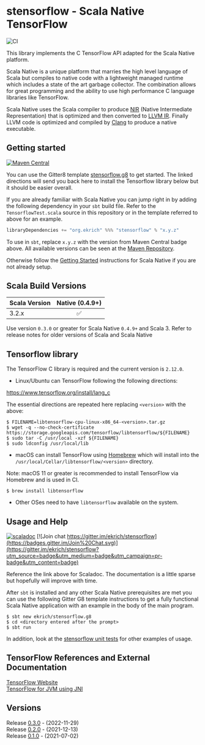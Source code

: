 # stensorflow - Scala Native TensorFlow
![CI](https://github.com/ekrich/stensorflow/workflows/CI/badge.svg)

This library implements the C TensorFlow API adapted for the Scala Native platform.

Scala Native is a unique platform that
marries the high level language of Scala but compiles to native code with a
lightweight managed runtime which includes a state of the art garbage collector.
The combination allows for great programming and the ability to use high
performance C language libraries like TensorFlow.

Scala Native uses the Scala compiler to produce
[NIR](https://scala-native.readthedocs.io/en/latest/contrib/nir.html)
(Native Intermediate Representation) that is optimized and then
converted to [LLVM IR](http://llvm.org/). Finally LLVM code is optimized
and compiled by [Clang](http://clang.llvm.org/) to produce a native executable.

## Getting started
[![Maven Central](https://img.shields.io/maven-central/v/org.ekrich/stensorflow_native0.4_3.svg)](https://maven-badges.herokuapp.com/maven-central/org.ekrich/stensorflow_native0.4_3)

You can use the Gitter8 template [stensorflow.g8](https://github.com/ekrich/stensorflow.g8#stensorflowg8) to get started. The linked directions will send you back here to install the Tensorflow library below but it should be easier overall.

If you are already familiar with Scala Native you can jump right in by adding the following dependency in your `sbt` build file. Refer to the `TensorflowTest.scala` source in this repository or in the template referred to above for an example.

```scala
libraryDependencies += "org.ekrich" %%% "stensorflow" % "x.y.z"
```

To use in `sbt`, replace `x.y.z` with the version from Maven Central badge above.
All available versions can be seen at the [Maven Repository](https://mvnrepository.com/artifact/org.ekrich/stensorflow).

Otherwise follow the [Getting Started](https://scala-native.readthedocs.io/en/latest/user/setup.html)
instructions for Scala Native if you are not already setup.

## Scala Build Versions

| Scala Version          | Native (0.4.9+)       |
| ---------------------- | :-------------------: |
| 3.2.x                  |          ✅           |

Use version `0.3.0` or greater for Scala Native `0.4.9+` and Scala 3.
Refer to release notes for older versions of Scala and Scala Native

## Tensorflow library

The TensorFlow C library is required and the current version is `2.12.0`.

* Linux/Ubuntu can TensorFlow following the following directions:

https://www.tensorflow.org/install/lang_c

The essential directions are repeated here replacing `<version>` with the above:

```
$ FILENAME=libtensorflow-cpu-linux-x86_64-<version>.tar.gz
$ wget -q --no-check-certificate https://storage.googleapis.com/tensorflow/libtensorflow/${FILENAME}
$ sudo tar -C /usr/local -xzf ${FILENAME}
$ sudo ldconfig /usr/local/lib
```

* macOS can install TensorFlow using [Homebrew](https://formulae.brew.sh/formula/libtensorflow) 
which will install into the `/usr/local/Cellar/libtensorflow/<version>` directory.

Note: macOS 11 or greater is recommended to install TensorFlow via
Homebrew and is used in CI.

```
$ brew install libtensorflow
```

* Other OSes need to have `libtensorflow` available on the system.

## Usage and Help
[![scaladoc](https://www.javadoc.io/badge/org.ekrich/stensorflow_native0.4_3.svg?label=scaladoc)](https://www.javadoc.io/doc/org.ekrich/stensorflow_native0.4_3)
[![Join chat https://gitter.im/ekrich/stensorflow](https://badges.gitter.im/Join%20Chat.svg)](https://gitter.im/ekrich/stensorflow?utm_source=badge&utm_medium=badge&utm_campaign=pr-badge&utm_content=badge)

Reference the link above for Scaladoc. The documentation is a little sparse but hopefully will improve with time.

After `sbt` is installed and any other Scala Native prerequisites are met you can use the following Gitter G8 template instructions to get a fully functional Scala Native application with an example in the body of the main program.

```
$ sbt new ekrich/stensorflow.g8
$ cd <directory entered after the prompt>
$ sbt run
```

In addition, look at the [stensorflow unit tests](https://github.com/ekrich/stensorflow/blob/main/stensorflow/src/test/scala/org/ekrich/tensorflow/unsafe/TensorflowTest.scala) for other examples of usage.

## TensorFlow References and External Documentation

[TensorFlow Website](https://www.tensorflow.org/)<br/>
[TensorFlow for JVM using JNI](http://platanios.org/tensorflow_scala/)

## Versions

Release [0.3.0](https://github.com/ekrich/stensorflow/releases/tag/v0.3.0) - (2022-11-29)<br/>
Release [0.2.0](https://github.com/ekrich/stensorflow/releases/tag/v0.2.0) - (2021-12-13)<br/>
Release [0.1.0](https://github.com/ekrich/stensorflow/releases/tag/v0.1.0) - (2021-07-02)<br/>
